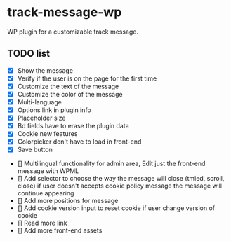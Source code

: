 # track-message-wp

WP plugin for a customizable track message.


## TODO list

- [X] Show the message
- [X] Verify if the user is on the page for the first time
- [X] Customize the text of the message
- [X] Customize the color of the message
- [X] Multi-language
- [X] Options link in plugin info
- [X] Placeholder size 
- [X] Bd fields have to erase the plugin data
- [X] Cookie new features 
- [X] Colorpicker don't have to load in front-end
- [X] Save button 
- [] Multilingual functionality for admin area, Edit just the front-end message with WPML
- [] Add selector to choose the way the message will close (tmied, scroll, close) if user doesn't accepts cookie policy message the message will continue appearing
- [] Add more positions for message
- [] Add cookie version input to reset cookie if user change version of cookie
- [] Read more link 
- [] Add more front-end assets 


